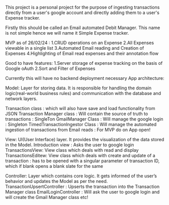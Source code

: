 This project is a personal project for the purpose of ingesting transactions directly from a user's google account and directly adding them to a user's Expense tracker. 

Firstly this should be called an Email automated Debit Manager. This name is not simple hence we will name it Simple Expense tracker.

MVP as of 26/02/24 :
1.CRUD operations on an Expense
2.All Expenses viewable in a single list
3.Automated Email reading and Creation of Expenses
4.Highlighting of Email read expenses and their annotation flow


Good to have features:
1.Server storage of expense tracking on the basis of Google oAuth
2.Sort and Filter of Expenses


Currently this will have no backend deployment necessary
App architecture:

Model: Layer for storing data. It is responsible for handling the domain logic(real-world business rules) and communication with the database and network layers.

Transaction class : which will also have save and load functionality from JSON
Transaction Manager class : Will contain the source of truth to transactions : SingleTon
GmailManager Class : Will manage the google login : Singleton
TimedTransactionIngestor Class : Will manage the automated ingestion of transactions from Email reads : For MVP do on App open!




View: UI(User Interface) layer. It provides the visualization of the data stored in the Model.
Introduction view : Asks the user to google login
TransactionsView: View class which deals with read and display
TransactionsEditew: View class which deals with create and update of a transaction : has to be opened with a singular parameter of transaction ID, which if blank opens a blank slate for the same



Controller: Layer which contains core logic. It gets informed of the user’s 
behavior and updates the Model as per the need.
TransactionUpsertController : Upserts the transaction into the Transaction Manager class
EmailLoginController : Will ask the user to google login and will create the Gmail Manager class etc!



